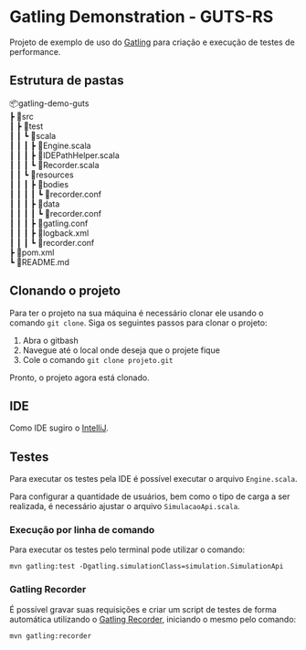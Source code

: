 # Gatling Demonstration - GUTS-RS

Projeto de exemplo de uso do [Gatling](https://gatling.io/) para criação e execução de testes de performance.

## Estrutura de pastas

📦gatling-demo-guts  
 ┣ 📂src  
 ┃ ┣ 📂test  
 ┃ ┃ ┗ 📂scala  
 ┃ ┃ ┃ ┣ 📜Engine.scala  
 ┃ ┃ ┃ ┣ 📜IDEPathHelper.scala  
 ┃ ┃ ┃ ┗ 📜Recorder.scala  
 ┃ ┃ ┗ 📂resources  
 ┃ ┃ ┃ ┣ 📂bodies  
 ┃ ┃ ┃ ┃ ┗ 📜recorder.conf  
 ┃ ┃ ┃ ┣ 📂data  
 ┃ ┃ ┃ ┃ ┗ 📜recorder.conf  
 ┃ ┃ ┃ ┣ 📜gatling.conf  
 ┃ ┃ ┃ ┣ 📜logback.xml  
 ┃ ┃ ┃ ┗ 📜recorder.conf  
 ┣ 📜pom.xml  
 ┗ 📜README.md  

## Clonando o projeto

Para ter o projeto na sua máquina é necessário clonar ele usando o comando `git clone`. Siga os seguintes passos para clonar o projeto:
1. Abra o gitbash
2. Navegue até o local onde deseja que o projete fique
3. Cole o comando `git clone projeto.git`  
  
Pronto, o projeto agora está clonado.

## IDE

Como IDE sugiro o [IntelliJ](https://www.jetbrains.com/idea/).

## Testes

Para executar os testes pela IDE é possível executar o arquivo `Engine.scala`.

Para configurar a quantidade de usuários, bem como o tipo de carga a ser realizada, é necessário ajustar o arquivo `SimulacaoApi.scala`.

### Execução por linha de comando

Para executar os testes pelo terminal pode utilizar o comando:

```shell
mvn gatling:test -Dgatling.simulationClass=simulation.SimulationApi
```

### Gatling Recorder

É possível gravar suas requisições e criar um script de testes de forma automática utilizando o [Gatling Recorder](https://gatling.io/docs/current/http/recorder/), iniciando o mesmo pelo comando:

```shell
mvn gatling:recorder
```

